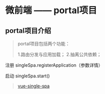 # 微前端 —— portal项目

## portal项目介绍 

> portal项目包括两个功能：
>
> 1.路由分发与应用加载；
> 2.抽离公共依赖；

注册 singleSpa.registerApplication（参数详情）

启动 singleSpa.start()

> [vue-single-spa](https://gitee.com/Janlaywss/vue-single-spa)